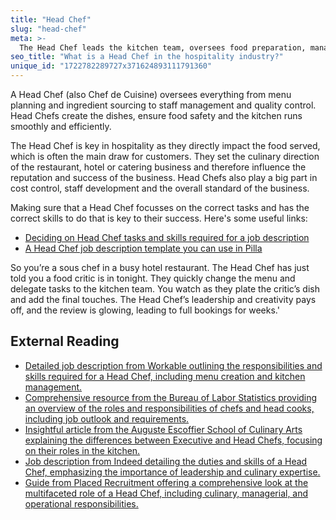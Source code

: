 ```yaml
---
title: "Head Chef"
slug: "head-chef"
meta: >-
  The Head Chef leads the kitchen team, oversees food preparation, manages inventory, and ensures high-quality dishes in restaurants, cafes, and bars.
seo_title: "What is a Head Chef in the hospitality industry?"
unique_id: "1722782289727x371624893111791360"
---
```


A Head Chef (also Chef de Cuisine) oversees everything from menu planning and ingredient sourcing to staff management and quality control. Head Chefs create the dishes, ensure food safety and the kitchen runs smoothly and efficiently.
 
The Head Chef is key in hospitality as they directly impact the food served, which is often the main draw for customers. They set the culinary direction of the restaurant, hotel or catering business and therefore influence the reputation and success of the business. Head Chefs also play a big part in cost control, staff development and the overall standard of the business.
 
Making sure that a Head Chef focusses on the correct tasks and has the correct skills to do that is key to their success. Here's some useful links:
 
- [Deciding on Head Chef tasks and skills required for a job description](https://yourpilla.com/blog/head-chef-job-description)
- [A Head Chef job description template you can use in Pilla](https://yourpilla.com/templates/head-chef-job-description)

So you’re a sous chef in a busy hotel restaurant. The Head Chef has just told you a food critic is in tonight. They quickly change the menu and delegate tasks to the kitchen team. You watch as they plate the critic’s dish and add the final touches. The Head Chef’s leadership and creativity pays off, and the review is glowing, leading to full bookings for weeks.'
 
## External Reading
 
- [Detailed job description from Workable outlining the responsibilities and skills required for a Head Chef, including menu creation and kitchen management.](https://resources.workable.com/head-chef-job-description)
- [Comprehensive resource from the Bureau of Labor Statistics providing an overview of the roles and responsibilities of chefs and head cooks, including job outlook and requirements.](https://www.bls.gov/ooh/food-preparation-and-serving/chefs-and-head-cooks.htm)
- [Insightful article from the Auguste Escoffier School of Culinary Arts explaining the differences between Executive and Head Chefs, focusing on their roles in the kitchen.](https://www.escoffier.edu/blog/culinary-pastry-careers/executive-chef-vs-head-chef-what-is-the-diference/)
- [Job description from Indeed detailing the duties and skills of a Head Chef, emphasizing the importance of leadership and culinary expertise.](https://uk.indeed.com/hire/job-description/head-chef)
- [Guide from Placed Recruitment offering a comprehensive look at the multifaceted role of a Head Chef, including culinary, managerial, and operational responsibilities.](https://www.placedrecruitment.com.au/head-chef-role-job-description-guide/)